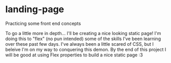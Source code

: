# landing-page
Practicing some front end concepts 

To go a little more in depth... I'll be creating a nice looking static page! I'm doing this to "flex" (no pun intended) some of the skills I've been learning over these past few days. I've always been a little scared of CSS, but I beleive I'm on my way to conquering this demon. By the end of this project I will be good at using Flex properties to build a nice static page :3


